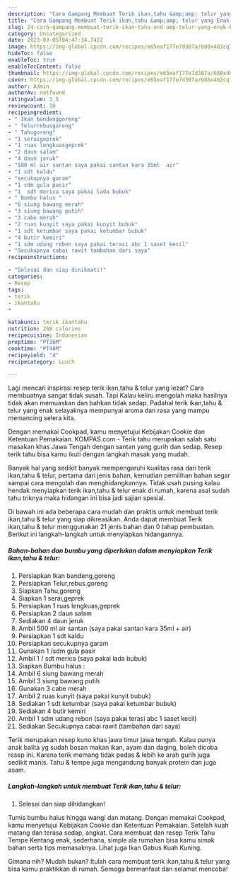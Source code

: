 ```yaml
---
description: "Cara Gampang Membuat Terik ikan,tahu &amp;amp; telur yang Enak Banget"
title: "Cara Gampang Membuat Terik ikan,tahu &amp;amp; telur yang Enak Banget"
slug: 24-cara-gampang-membuat-terik-ikan-tahu-and-amp-telur-yang-enak-banget
category: Uncategorized
date: 2023-03-05T04:47:34.742Z
image: https://img-global.cpcdn.com/recipes/e65eaf177e7d387a/680x482cq70/terik-ikantahu-telur-foto-resep-utama.jpg
hideToc: false
enableToc: true
enableTocContent: false
thumbnail: https://img-global.cpcdn.com/recipes/e65eaf177e7d387a/680x482cq70/terik-ikantahu-telur-foto-resep-utama.jpg
cover: https://img-global.cpcdn.com/recipes/e65eaf177e7d387a/680x482cq70/terik-ikantahu-telur-foto-resep-utama.jpg
author: Admin
authorAv: notfound
ratingvalue: 3.5
reviewcount: 10
recipeingredient:
- " Ikan bandenggoreng"
- " Telurrebusgoreng"
- " Tahugoreng"
- "1 seraigeprek"
- "1 ruas lengkuasgeprek"
- "2 daun salam"
- "4 daun jeruk"
- "500 ml air santan saya pakai santan kara 35ml  air"
- "1 sdt kaldu"
- "secukupnya garam"
- "1 sdm gula pasir"
- "1  sdt merica saya pakai lada bubuk"
- " Bumbu halus "
- "6 siung bawang merah"
- "3 siung bawang putih"
- "3 cabe merah"
- "2 ruas kunyit saya pakai kunyit bubuk"
- "1 sdt ketumbar saya pakai ketumbar bubuk"
- "4 butir kemiri"
- "1 sdm udang rebon saya pakai terasi abc 1 saset kecil"
- "Secukupnya cabai rawit tambahan dari saya"
recipeinstructions:

- "Selesai dan siap dinikmati!"
categories:
- Resep
tags:
- terik
- ikantahu
- 

katakunci: terik ikantahu  
nutrition: 268 calories
recipecuisine: Indonesian
preptime: "PT36M"
cooktime: "PT48M"
recipeyield: "4"
recipecategory: Lunch

---
```



Lagi mencari inspirasi resep terik ikan,tahu &amp; telur yang lezat? Cara membuatnya sangat tidak susah. Tapi Kalau keliru mengolah maka hasilnya tidak akan memuaskan dan bahkan tidak sedap. Padahal terik ikan,tahu &amp; telur yang enak selayaknya mempunyai aroma dan rasa yang mampu memancing selera kita.


Dengan memakai Cookpad, kamu menyetujui Kebijakan Cookie dan Ketentuan Pemakaian. KOMPAS.com - Terik tahu merupakan salah satu masakan khas Jawa Tengah dengan santan yang gurih dan sedap. Resep terik tahu bisa kamu ikuti dengan langkah masak yang mudah.

Banyak hal yang sedikit banyak mempengaruhi kualitas rasa dari terik ikan,tahu &amp; telur, pertama dari jenis bahan, kemudian pemilihan bahan segar sampai cara mengolah dan menghidangkannya. Tidak usah pusing kalau hendak menyiapkan terik ikan,tahu &amp; telur enak di rumah, karena asal sudah tahu triknya maka hidangan ini bisa jadi sajian spesial.


Di bawah ini ada beberapa cara mudah dan praktis untuk membuat terik ikan,tahu &amp; telur yang siap dikreasikan. Anda dapat membuat Terik ikan,tahu &amp; telur menggunakan 21 jenis bahan dan 0 tahap pembuatan. Berikut ini langkah-langkah untuk menyiapkan hidangannya.

<!--inarticleads1-->

##### Bahan-bahan dan bumbu yang diperlukan dalam menyiapkan Terik ikan,tahu &amp; telur:

1. Persiapkan  Ikan bandeng,goreng
1. Persiapkan  Telur,rebus.goreng
1. Siapkan  Tahu,goreng
1. Siapkan 1 serai,geprek
1. Persiapkan 1 ruas lengkuas,geprek
1. Persiapkan 2 daun salam
1. Sediakan 4 daun jeruk
1. Ambil 500 ml air santan (saya pakai santan kara 35ml + air)
1. Persiapkan 1 sdt kaldu
1. Persiapkan secukupnya garam
1. Gunakan 1 /sdm gula pasir
1. Ambil 1 / sdt merica (saya pakai lada bubuk)
1. Siapkan  Bumbu halus :
1. Ambil 6 siung bawang merah
1. Ambil 3 siung bawang putih
1. Gunakan 3 cabe merah
1. Ambil 2 ruas kunyit (saya pakai kunyit bubuk)
1. Sediakan 1 sdt ketumbar (saya pakai ketumbar bubuk)
1. Sediakan 4 butir kemiri
1. Ambil 1 sdm udang rebon (saya pakai terasi abc 1 saset kecil)
1. Sediakan Secukupnya cabai rawit (tambahan dari saya)


Terik merupakan resep kuno khas jawa timur jawa tengah. Kalau punya anak balita yg sudah bosan makan ikan, ayam dan daging, boleh dicoba resep ini. Karena terik memang tidak pedas &amp; lebih ke arah gurih juga sedikit manis. Tahu &amp; tempe juga mengandung banyak protein dan juga asam. 

<!--inarticleads2-->

##### Langkah-langkah untuk membuat Terik ikan,tahu &amp; telur:


1. Selesai dan siap dihidangkan!

Tumis bumbu halus hingga wangi dan matang. Dengan memakai Cookpad, kamu menyetujui Kebijakan Cookie dan Ketentuan Pemakaian. Setelah kuah matang dan terasa sedap, angkat. Cara membuat dan resep Terik Tahu Tempe Kentang enak, sederhana, simple ala rumahan bisa kamu simak bahan serta tips memasaknya. Lihat juga Ikan Gabus Kuah Kuning. 

Gimana nih? Mudah bukan? Itulah cara membuat terik ikan,tahu &amp; telur yang bisa kamu praktikkan di rumah. Semoga bermanfaat dan selamat mencoba!
